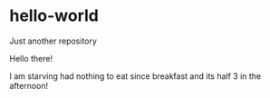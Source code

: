 # hello-world
Just another repository

Hello there!

I am starving had nothing to eat since breakfast and its half 3 in the afternoon!
